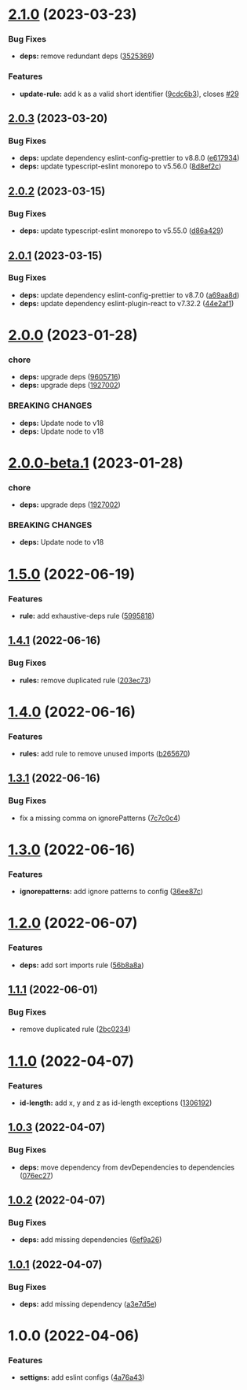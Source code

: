 # [2.1.0](https://github.com/ruiaraujo012/eslint-config-ruiaraujo-react/compare/v2.0.3...v2.1.0) (2023-03-23)


### Bug Fixes

* **deps:** remove redundant deps ([3525369](https://github.com/ruiaraujo012/eslint-config-ruiaraujo-react/commit/3525369b0f69ddfb2a5884dc61e718e840a393d6))


### Features

* **update-rule:** add k as a valid short identifier ([9cdc6b3](https://github.com/ruiaraujo012/eslint-config-ruiaraujo-react/commit/9cdc6b3d82d5405687537e56da76a89687fac5b9)), closes [#29](https://github.com/ruiaraujo012/eslint-config-ruiaraujo-react/issues/29)

## [2.0.3](https://github.com/ruiaraujo012/eslint-config-ruiaraujo-react/compare/v2.0.2...v2.0.3) (2023-03-20)


### Bug Fixes

* **deps:** update dependency eslint-config-prettier to v8.8.0 ([e617934](https://github.com/ruiaraujo012/eslint-config-ruiaraujo-react/commit/e6179344f492669c281a3017eb910453fbdda073))
* **deps:** update typescript-eslint monorepo to v5.56.0 ([8d8ef2c](https://github.com/ruiaraujo012/eslint-config-ruiaraujo-react/commit/8d8ef2cc71496ee60507296e4228df6b2124d2a0))

## [2.0.2](https://github.com/ruiaraujo012/eslint-config-ruiaraujo-react/compare/v2.0.1...v2.0.2) (2023-03-15)


### Bug Fixes

* **deps:** update typescript-eslint monorepo to v5.55.0 ([d86a429](https://github.com/ruiaraujo012/eslint-config-ruiaraujo-react/commit/d86a429fbc54302678e0601245b13cbc3cfa8f3f))

## [2.0.1](https://github.com/ruiaraujo012/eslint-config-ruiaraujo-react/compare/v2.0.0...v2.0.1) (2023-03-15)


### Bug Fixes

* **deps:** update dependency eslint-config-prettier to v8.7.0 ([a69aa8d](https://github.com/ruiaraujo012/eslint-config-ruiaraujo-react/commit/a69aa8d1f841552bafc1fc1043300ebc672e2b37))
* **deps:** update dependency eslint-plugin-react to v7.32.2 ([44e2af1](https://github.com/ruiaraujo012/eslint-config-ruiaraujo-react/commit/44e2af128eb20a9e3db657f25ee39719f1be7b83))

# [2.0.0](https://github.com/ruiaraujo012/eslint-config-ruiaraujo-react/compare/v1.5.0...v2.0.0) (2023-01-28)


### chore

* **deps:** upgrade deps ([9605716](https://github.com/ruiaraujo012/eslint-config-ruiaraujo-react/commit/9605716f80bdab7ccdf5d19e9ce31b71cef38045))
* **deps:** upgrade deps ([1927002](https://github.com/ruiaraujo012/eslint-config-ruiaraujo-react/commit/1927002b2b2d25afbb24b3ed43cdffc15626180f))


### BREAKING CHANGES

* **deps:** Update node to v18
* **deps:** Update node to v18

# [2.0.0-beta.1](https://github.com/ruiaraujo012/eslint-config-ruiaraujo-react/compare/v1.5.0...v2.0.0-beta.1) (2023-01-28)


### chore

* **deps:** upgrade deps ([1927002](https://github.com/ruiaraujo012/eslint-config-ruiaraujo-react/commit/1927002b2b2d25afbb24b3ed43cdffc15626180f))


### BREAKING CHANGES

* **deps:** Update node to v18

# [1.5.0](https://github.com/ruiaraujo012/eslint-config-ruiaraujo-react/compare/v1.4.1...v1.5.0) (2022-06-19)


### Features

* **rule:** add exhaustive-deps rule ([5995818](https://github.com/ruiaraujo012/eslint-config-ruiaraujo-react/commit/5995818a00154cca8eb5ccd8df63e74c85993150))

## [1.4.1](https://github.com/ruiaraujo012/eslint-config-ruiaraujo-react/compare/v1.4.0...v1.4.1) (2022-06-16)


### Bug Fixes

* **rules:** remove duplicated rule ([203ec73](https://github.com/ruiaraujo012/eslint-config-ruiaraujo-react/commit/203ec738681cae40acb27ec615befc6f6db677d6))

# [1.4.0](https://github.com/ruiaraujo012/eslint-config-ruiaraujo-react/compare/v1.3.1...v1.4.0) (2022-06-16)


### Features

* **rules:** add rule to remove unused imports ([b265670](https://github.com/ruiaraujo012/eslint-config-ruiaraujo-react/commit/b265670f26a8ff1e25bbc41af547f8c155caa21f))

## [1.3.1](https://github.com/ruiaraujo012/eslint-config-ruiaraujo-react/compare/v1.3.0...v1.3.1) (2022-06-16)


### Bug Fixes

* fix a missing comma on ignorePatterns ([7c7c0c4](https://github.com/ruiaraujo012/eslint-config-ruiaraujo-react/commit/7c7c0c4e79d13924f032973b0d38cb9b56ba832f))

# [1.3.0](https://github.com/ruiaraujo012/eslint-config-ruiaraujo-react/compare/v1.2.0...v1.3.0) (2022-06-16)


### Features

* **ignorepatterns:** add ignore patterns to config ([36ee87c](https://github.com/ruiaraujo012/eslint-config-ruiaraujo-react/commit/36ee87cdbece7dd9265b358a10c47ddc6a49d3b5))

# [1.2.0](https://github.com/ruiaraujo012/eslint-config-ruiaraujo-react/compare/v1.1.1...v1.2.0) (2022-06-07)


### Features

* **deps:** add sort imports rule ([56b8a8a](https://github.com/ruiaraujo012/eslint-config-ruiaraujo-react/commit/56b8a8a34de7b591bce2e0ad740e49a4f7d65405))

## [1.1.1](https://github.com/ruiaraujo012/eslint-config-ruiaraujo-react/compare/v1.1.0...v1.1.1) (2022-06-01)


### Bug Fixes

* remove duplicated rule ([2bc0234](https://github.com/ruiaraujo012/eslint-config-ruiaraujo-react/commit/2bc02345ff094c5e6d2836f378fd54ddf5d2fc28))

# [1.1.0](https://github.com/ruiaraujo012/eslint-config-ruiaraujo-react/compare/v1.0.3...v1.1.0) (2022-04-07)


### Features

* **id-length:** add x, y and z as id-length exceptions ([1306192](https://github.com/ruiaraujo012/eslint-config-ruiaraujo-react/commit/13061927ab6c663eb682590593b327fe9f148daa))

## [1.0.3](https://github.com/ruiaraujo012/eslint-config-ruiaraujo-react/compare/v1.0.2...v1.0.3) (2022-04-07)


### Bug Fixes

* **deps:** move dependency from devDependencies to dependencies ([076ec27](https://github.com/ruiaraujo012/eslint-config-ruiaraujo-react/commit/076ec27c21b2f53fb31502389bc584db52a821cb))

## [1.0.2](https://github.com/ruiaraujo012/eslint-config-ruiaraujo-react/compare/v1.0.1...v1.0.2) (2022-04-07)


### Bug Fixes

* **deps:** add missing dependencies ([6ef9a26](https://github.com/ruiaraujo012/eslint-config-ruiaraujo-react/commit/6ef9a265d3e32f75b39c6b32f9ceb642ea064c2c))

## [1.0.1](https://github.com/ruiaraujo012/eslint-config-ruiaraujo-react/compare/v1.0.0...v1.0.1) (2022-04-07)


### Bug Fixes

* **deps:** add missing dependency ([a3e7d5e](https://github.com/ruiaraujo012/eslint-config-ruiaraujo-react/commit/a3e7d5eefa8b150f701d2953cb07b1ec8909a464))

# 1.0.0 (2022-04-06)


### Features

* **settigns:** add eslint configs ([4a76a43](https://github.com/ruiaraujo012/eslint-config-ruiaraujo-react/commit/4a76a43ae6a5134952da1424bc9394abcc08c873))

